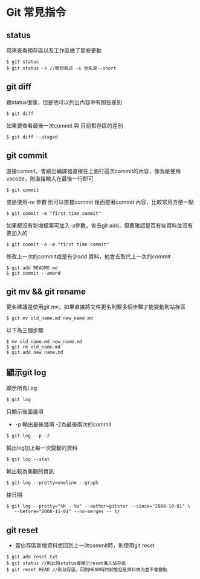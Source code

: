 # Git 常見指令


## status
用來查看預存區以及工作區做了那些更動
```
$ git status
$ git status -s //簡短敘述 -s 全名是--short
```

## git diff
跟status很像，但是他可以列出內容中有那些差別

```
$ git diff
```

如果要查看最後一次commit 與 目前暫存區的差別

```
$ git diff --staged
```

## git commit

直接commit，會跳出編譯器直接在上面打這次commit的內容，像我是使用vscode，則直接輸入在最後一行即可

```
$ git commit 
```

或是使用-m 參數 則可以直接commit 後面接著commit 內容，比較常用方便一點

```
$ git commit -m "first time commit"
```

如果都沒有新增檔案可加入-a參數，省去git add，但要確認是否有些資料並沒有要加入的

```
$ git commit -a -m "first time commit"
```


修改上一次的commit或是有少add 資料，他會去取代上一次的commit

```
$ git add README.md
$ git commit --amend
```



## git mv && git rename

更名建議是使用git mv，如果直接將文件更名則要多個步驟才能變動到站存區
```
$ git mv old_name.md new_name.md
```

以下為三個步驟
```
$ mv old_name.md new_name.md
$ git rm old_name.md
$ git add new_name.md
```

## 顯示git log

顯示所有Log
```
$ git log
```

只顯示後面幾項

* -p 輸出最後幾項 -2為最後兩次的commit 
```
$ git log - p -2
```

輸出log加上每一次變動的資料

```
$ git log --stat
```

輸出較為美觀的資訊

```
$ git log --pretty=oneline --graph
```

接日期

```
$ git log --pretty="%h - %s" --author=gitster --since="2008-10-01" \
   --before="2008-11-01" --no-merges -- t/
```

## git reset

* 當佔存區新增資料想回到上一次commit時，則使用git reset
```
$ git add reset.txt
$ git status //則此時status會顯示reset進入佔存區
$ git reset HEAD //則佔存區，回到HEAD時的狀態但是資料夾內並不會變動
```


